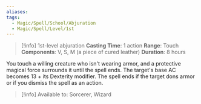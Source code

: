 ```yaml
---
aliases: 
tags:
  - Magic/Spell/School/Abjuration
  - Magic/Spell/Level/1st
---
```

>[!info]
>1st-level abjuration
>**Casting Time**: 1 action
>**Range**: Touch
>**Components**: V, S, M (a piece of cured leather)
>**Duration**: 8 hours

You touch a willing creature who isn't wearing armor, and a protective magical force surrounds it until the spell ends. The target's base AC becomes 13 + its Dexterity modifier. The spell ends if the target dons armor or if you dismiss the spell as an action.

>[!info] Available to:
>Sorcerer, Wizard